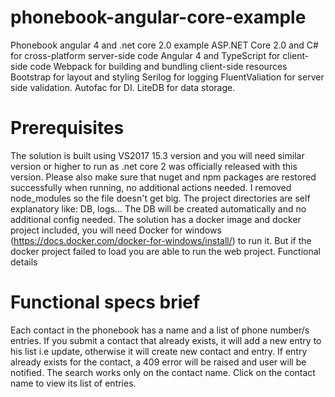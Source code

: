 # phonebook-angular-core-example
Phonebook angular 4 and .net core 2.0 example
ASP.NET Core 2.0 and C# for cross-platform server-side code
Angular 4 and TypeScript for client-side code
Webpack for building and bundling client-side resources
Bootstrap for layout and styling
Serilog for logging
FluentValiation for server side validation.
Autofac for DI.
LiteDB for data storage.

# Prerequisites

The solution is built using VS2017 15.3 version and you will need similar version or higher to run as .net core 2 was officially released with this version.
Please also make sure that nuget and npm packages are restored successfully when running, no additional actions needed. I removed node_modules so the file doesn't get big.
The project directories are self explanatory like: DB, logs...
The DB will be created automatically and no additional config needed.
The solution has a docker image and docker project included, you will need Docker for windows (https://docs.docker.com/docker-for-windows/install/) to run it. But if the docker project failed to load you are able to run the web project.
Functional details

# Functional specs brief

Each contact in the phonebook has a name and a list of phone number/s entries.
If you submit a contact that already exists, it will add a new entry to his list i.e update, otherwise it will create new contact and entry.
If entry already exists for the contact, a 409 error will be raised and user will be notified.
The search works only on the contact name.
Click on the contact name to view its list of entries.

